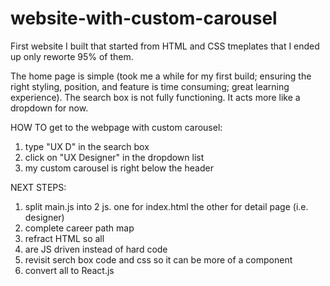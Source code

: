 # website-with-custom-carousel

First website I built that started from HTML and CSS tmeplates that I ended up only reworte 95% of them.

The home page is simple (took me a while for my first build; ensuring the right styling, position, and feature is time consuming; great learning experience).  The search box is not fully functioning.  It acts more like a dropdown for now.

HOW TO get to the webpage with custom carousel:
1) type "UX D" in the search box
2) click on "UX Designer" in the dropdown list
3) my custom carousel is right below the header

NEXT STEPS:
1) split main.js into 2 js.  one for index.html the other for detail page (i.e. designer)
2) complete career path map
3) refract HTML so all <li> are JS driven instead of hard code
4) revisit serch box code and css so it can be more of a component
5) convert all to React.js
